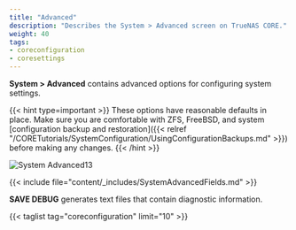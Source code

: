 ```yaml
---
title: "Advanced"
description: "Describes the System > Advanced screen on TrueNAS CORE."
weight: 40
tags:
- coreconfiguration
- coresettings
---
```


**System > Advanced** contains advanced options for configuring system settings.

{{< hint type=important >}}
These options have reasonable defaults in place.
Make sure you are comfortable with ZFS, FreeBSD, and system [configuration backup and restoration]({{< relref "/CORETutorials/SystemConfiguration/UsingConfigurationBackups.md" >}}) before making any changes.
{{< /hint >}}

![System Advanced13](/images/CORE/13.0/SystemAdvanced13.png "Advanced Settings")

{{< include file="content/_includes/SystemAdvancedFields.md" >}}

**SAVE DEBUG** generates text files that contain diagnostic information.

{{< taglist tag="coreconfiguration" limit="10" >}}
